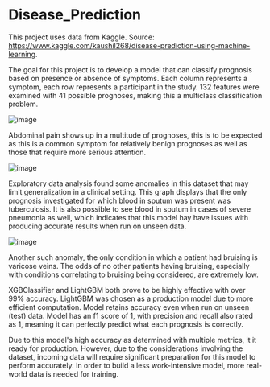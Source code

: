 # Disease_Prediction
This project uses data from Kaggle. Source: https://www.kaggle.com/kaushil268/disease-prediction-using-machine-learning. 

The goal for this project is to develop a model that can classify prognosis based on presence or absence of symptoms. Each column represents a symptom, each row represents a participant in the study. 132 features were examined with 41 possible prognoses, making this a multiclass classification problem. 

![image](https://user-images.githubusercontent.com/91214731/155022881-b789a203-d85d-4543-9a10-d998f0cb13fd.png)

Abdominal pain shows up in a multitude of prognoses, this is to be expected as this is a common symptom for relatively benign prognoses as well as those that require more serious attention.

![image](https://user-images.githubusercontent.com/91214731/155023149-0b6a6fa7-2c2a-4dd2-b297-e4ec8bbb8cee.png)

Exploratory data analysis found some anomalies in this dataset that may limit generalization in a clinical setting. This graph displays that the only prognosis investigated for which blood in sputum was present was tuberculosis. It is also possible to see blood in sputum in cases of severe pneumonia as well, which indicates that this model hay have issues with producing accurate results when run on unseen data.

![image](https://user-images.githubusercontent.com/91214731/155581297-5af32544-29d8-4553-8af3-a474a6ead73d.png)

Another such anomaly, the only condition in which a patient had bruising is varicose veins. The odds of no other patients having bruising, especially with conditions correlating to bruising being considered, are extremely low.

XGBClassifier and LightGBM both prove to be highly effective with over 99% accuracy. LightGBM was chosen as a production model due to more efficient computation. Model retains accuracy even when run on unseen (test) data. Model has an f1 score of 1, with precision and recall also rated as 1, meaning it can perfectly predict what each prognosis is correctly.

Due to this model's high accuracy as determined with multiple metrics, it it ready for production. However, due to the considerations involving the dataset, incoming data will require significant preparation for this model to perform accurately. In order to build a less work-intensive model, more real-world data is needed for training.
